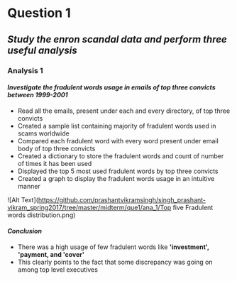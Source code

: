 # **Question 1**

## *Study the enron scandal data and perform three useful analysis*

### **Analysis 1**
    
#### *Investigate the fradulent words usage in emails of top three convicts between 1999-2001*
    
- Read all the emails, present under each and every directory, of top three convicts
- Created a sample list containing majority of fradulent words used in scams worldwide
- Compared each fradulent word with every word present under email body of top three convicts
- Created a dictionary to store the fradulent words and count of number of times it has been used
- Displayed the top 5 most used fradulent words by top three convicts
- Created a graph to display the fradulent words usage in an intuitive manner

![Alt Text](https://github.com/prashantvikramsingh/singh_prashant-vikram_spring2017/tree/master/midterm/que1/ana_1/Top five Fradulent words distribution.png)

#### *Conclusion*
    
- There was a high usage of few fradulent words like **'investment', 'payment, and 'cover'**
- This clearly points to the fact that some discrepancy was going on among top level executives

 
    
    

    
